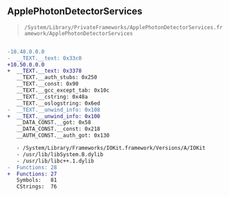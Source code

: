 ## ApplePhotonDetectorServices

> `/System/Library/PrivateFrameworks/ApplePhotonDetectorServices.framework/ApplePhotonDetectorServices`

```diff

-10.48.0.0.0
-  __TEXT.__text: 0x33c0
+10.50.0.0.0
+  __TEXT.__text: 0x3378
   __TEXT.__auth_stubs: 0x250
   __TEXT.__const: 0x90
   __TEXT.__gcc_except_tab: 0x10c
   __TEXT.__cstring: 0x48a
   __TEXT.__oslogstring: 0x6ed
-  __TEXT.__unwind_info: 0x108
+  __TEXT.__unwind_info: 0x100
   __DATA_CONST.__got: 0x58
   __DATA_CONST.__const: 0x218
   __AUTH_CONST.__auth_got: 0x130

   - /System/Library/Frameworks/IOKit.framework/Versions/A/IOKit
   - /usr/lib/libSystem.B.dylib
   - /usr/lib/libc++.1.dylib
-  Functions: 28
+  Functions: 27
   Symbols:   81
   CStrings:  76
 

```
